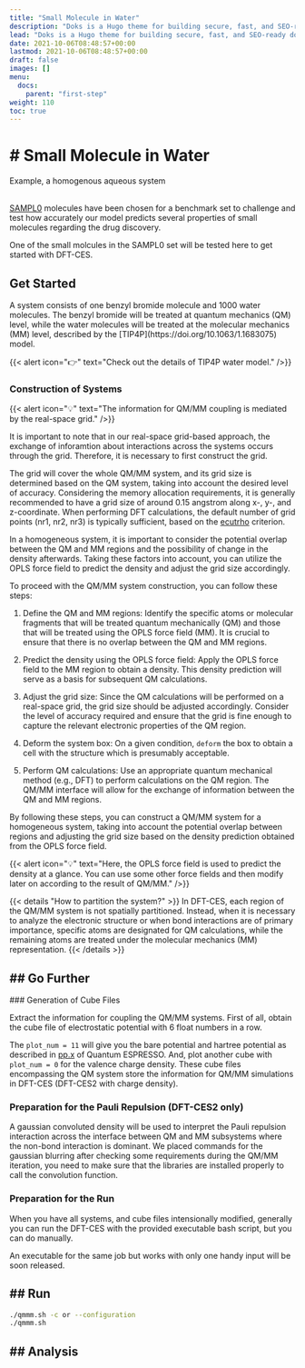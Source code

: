 ```yaml
---
title: "Small Molecule in Water"
description: "Doks is a Hugo theme for building secure, fast, and SEO-ready documentation websites, which you can easily update and customize."
lead: "Doks is a Hugo theme for building secure, fast, and SEO-ready documentation websites, which you can easily update and customize."
date: 2021-10-06T08:48:57+00:00
lastmod: 2021-10-06T08:48:57+00:00
draft: false
images: []
menu:
  docs:
    parent: "first-step"
weight: 110
toc: true
---
```


<h1>
# Small Molecule in Water
</h1>

<div class="callout callout-info">
Example, a homogenous aqueous system
</div>

<br>

[SAMPL0](http://www.samplchallenges.org/) molecules have been chosen for a benchmark set to challenge and test how accurately our model predicts several properties of small molecules regarding the drug discovery.

One of the small molcules in the SAMPL0 set will be tested here to get started with DFT-CES.

<h2>
Get Started
</h2>
A system consists of one benzyl bromide molecule and 1000 water molecules. The benzyl bromide will be treated at quantum mechanics (QM) level, while the water molecules will be treated at the molecular mechanics (MM) level, described by the [TIP4P](https://doi.org/10.1063/1.1683075) model.

{{< alert icon="👉" text="Check out the details of TIP4P water model." />}}

<h3>
Construction of Systems
</h3>

{{< alert icon="💡" text="The information for QM/MM coupling is mediated by the real-space grid." />}}

It is important to note that in our real-space grid-based approach, the exchange of inforamtion about interactions across the systems occurs through the grid. Therefore, it is necessary to first construct the grid.

The grid will cover the whole QM/MM system, and its grid size is determined based on the QM system, taking into account the desired level of accuracy. Considering the memory allocation requirements, it is generally recommended to have a grid size of around 0.15 angstrom along x-, y-, and z-coordinate. When performing DFT calculations, the default number of grid points (nr1, nr2, nr3) is typically sufficient, based on the [ecutrho](https://www.quantum-espresso.org/Doc/INPUT_PW.html#idm313/) criterion.

In a homogeneous system, it is important to consider the potential overlap between the QM and MM regions and the possibility of change in the density afterwards. Taking these factors into account, you can utilize the OPLS force field to predict the density and adjust the grid size accordingly.

To proceed with the QM/MM system construction, you can follow these steps:

1. Define the QM and MM regions: Identify the specific atoms or molecular fragments that will be treated quantum mechanically (QM) and those that will be treated using the OPLS force field (MM). It is crucial to ensure that there is no overlap between the QM and MM regions.

2. Predict the density using the OPLS force field: Apply the OPLS force field to the MM region to obtain a density. This density prediction will serve as a basis for subsequent QM calculations.

3. Adjust the grid size: Since the QM calculations will be performed on a real-space grid, the grid size should be adjusted accordingly. Consider the level of accuracy required and ensure that the grid is fine enough to capture the relevant electronic properties of the QM region.

4. Deform the system box: On a given condition, `deform` the box to obtain a cell with the structure which is presumably acceptable.

5. Perform QM calculations: Use an appropriate quantum mechanical method (e.g., DFT) to perform calculations on the QM region. The QM/MM interface will allow for the exchange of information between the QM and MM regions.

By following these steps, you can construct a QM/MM system for a homogeneous system, taking into account the potential overlap between regions and adjusting the grid size based on the density prediction obtained from the OPLS force field.

{{< alert icon="💡" text="Here, the OPLS force field is used to predict the density at a glance. You can use some other force fields and then modify later on according to the result of QM/MM." />}}

{{< details "How to partition the system?" >}}
In DFT-CES, each region of the QM/MM system is not spatially partitioned. Instead, when it is necessary to analyze the electronic structure or when bond interactions are of primary importance, specific atoms are designated for QM calculations, while the remaining atoms are treated under the molecular mechanics (MM) representation.
{{< /details >}}

<h2>
## Go Further
</h2>
### Generation of Cube Files

Extract the information for coupling the QM/MM systems. First of all, obtain the cube file of electrostatic potential with 6 float numbers in a row.

The `plot_num = 11` will give you the bare potential and hartree potential as described in [pp.x](https://www.quantum-espresso.org/Doc/INPUT_PP.html) of Quantum ESPRESSO. And, plot another cube with `plot_num = 0` for the valence charge density. These cube files encompassing the QM system store the information for QM/MM simulations in DFT-CES (DFT-CES2 with charge density).

### Preparation for the Pauli Repulsion (DFT-CES2 only)

A gaussian convoluted density will be used to interpret the Pauli repulsion interaction across the interface between QM and MM subsystems where the non-bond interaction is dominant. We placed commands for the gaussian blurring after checking some requirements during the QM/MM iteration, you need to make sure that the libraries are installed properly to call the convolution function.

### Preparation for the Run

When you have all systems, and cube files intensionally modified, generally you can run the DFT-CES with the provided executable bash script, but you can do manually.

An executable for the same job but works with only one handy input will be soon released.
<h2>
## Run
</h2>

```bash
./qmmm.sh -c or --configuration
./qmmm.sh 
```

<h2>
## Analysis
</h2>

<!-- ## Get started

There are two main ways to get started with Doks:

### Tutorial

{{< alert icon="👉" text="The Tutorial is intended for novice to intermediate users." />}}

Step-by-step instructions on how to start a new Doks project. [Tutorial →](https://getdoks.org/tutorial/introduction/)

### Quick Start

{{< alert icon="👉" text="The Quick Start is intended for intermediate to advanced users." />}}

One page summary of how to start a new Doks project. [Quick Start →]({{< relref "quick-start" >}})

## Go further

Recipes, Reference Guides, Extensions, and Showcase.

### Recipes

Get instructions on how to accomplish common tasks with Doks. [Recipes →](https://getdoks.org/docs/recipes/project-configuration/)

### Reference Guides

Learn how to customize Doks to fully make it your own. [Reference Guides →](https://getdoks.org/docs/reference-guides/security/)

### Extensions

Get instructions on how to add even more to Doks. [Extensions →](https://getdoks.org/docs/extensions/breadcrumb-navigation/)

### Showcase

See what others have build with Doks. [Showcase →](https://getdoks.org/showcase/electric-blocks/)

## Contributing

Find out how to contribute to Doks. [Contributing →](https://getdoks.org/docs/contributing/how-to-contribute/)

## Help

Get help on Doks. [Help →]({{< relref "how-to-update" >}}) -->
